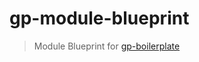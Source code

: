 # gp-module-blueprint

> Module Blueprint for [gp-boilerplate](https://github.com/GrabarzUndPartner/gp-boilerplate)
